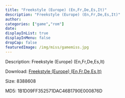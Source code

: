 ```yaml
---
title: "Freekstyle (Europe) (En,Fr,De,Es,It)"
description: "Freekstyle (Europe) (En,Fr,De,Es,It)"
author: 
categories: ["game","rom"]
date: 
displayInList: true
displayInMenu: false
dropCap: false
featuredImage: /img/miss/gamemiss.jpg
---
```


Description: Freekstyle (Europe) (En,Fr,De,Es,It)

Download: <a style="text-decoration:underline;" href="https://mega.nz/#!XXYmGYwB!-bJwEBD1VEiKozG9QmpOwNS-9l01S4YGpyCpX6SvVJU" target = "_blank" rel = "nofollow" > Freekstyle (Europe) (En,Fr,De,Es,It)</a>

Size: 8388608

MD5: 1B1D09FF352571DAC46B1790E000876D

